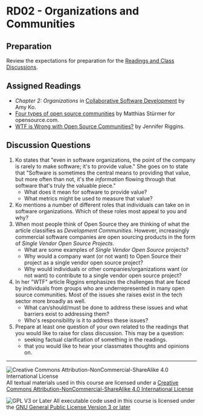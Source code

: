 # RD02 - Organizations and Communities

## Preparation

Review the expectations for preparation for the [Readings and Class Discussions](./RD-ReadingsAndDiscussion.md).

## Assigned Readings

- _Chapter 2: Organizations_ in [Collaborative Software Development](https://faculty.washington.edu/ajko/books/cooperative-software-development/) by Amy Ko.
- [Four types of open source communities](https://opensource.com/business/13/6/four-types-organizational-structures-within-open-source-communities) by Matthias Stürmer for opensource.com.
- [WTF is Wrong with Open Source Communities?](https://blog.container-solutions.com/wtf-is-wrong-with-open-source-communities) by Jennifer Riggins.

## Discussion Questions

1. Ko states that "even in software organizations, the point of the company is rarely to make software; it's to provide value." She goes on to state that "Software is sometimes the central means to providing that value, but more often than not, it's the _information_ flowing through that software that's truly the valuable piece."
   - What does it mean for software to provide value?
   - What metrics might be used to measure that value?
2. Ko mentions a number of different roles that individuals can take on in software organizations.  Which of these roles most appeal to you and why?
3. When most people think of Open Source they are thinking of what the article classifies as _Development Communities_. However, increasingly commercial software companies are open sourcing products in the form of _Single Vendor Open Source Projects_.
   - What are some examples of _Single Vendor Open Source_ projects?
   - Why would a company want (or not want) to Open Source their project as a single vendor open source project?
   - Why would individuals or other companies/organizations want (or not want) to contribute to a single vendor open source project?
4. In her "WTF" article Riggins emphasizes the challenges that are faced by individuals from groups who are underrepresented in many open source communities. Most of the issues she raises exist in the tech sector more broadly as well. 
   - What can/should/must be done to address these issues and what barriers exist to addressing them?
   - Who's responsibility is it to address these issues?
5. Prepare at least one question of your own related to the readings that you would like to raise for class discussion. This may be a question:
   - seeking factual clarification of something in the readings.
   - that you would like to hear your classmates thoughts and opinions on.

---

![Creative Commons Attribution-NonCommercial-ShareAlike 4.0 International License](https://i.creativecommons.org/l/by-nc-sa/4.0/88x31.png "Creative Commons Attribution-NonCommercial-ShareAlike 4.0 International License") All textual materials used in this course are licensed under a [Creative Commons Attribution-NonCommercial-ShareAlike 4.0 International License](http://creativecommons.org/licenses/by-nc-sa/4.0/)

![GPL V3 or Later](https://www.gnu.org/graphics/gplv3-or-later-sm.png "GPL V3 or later") All executable code used in this course is licensed under the [GNU General Public License Version 3 or later](https://www.gnu.org/licenses/gpl.txt)